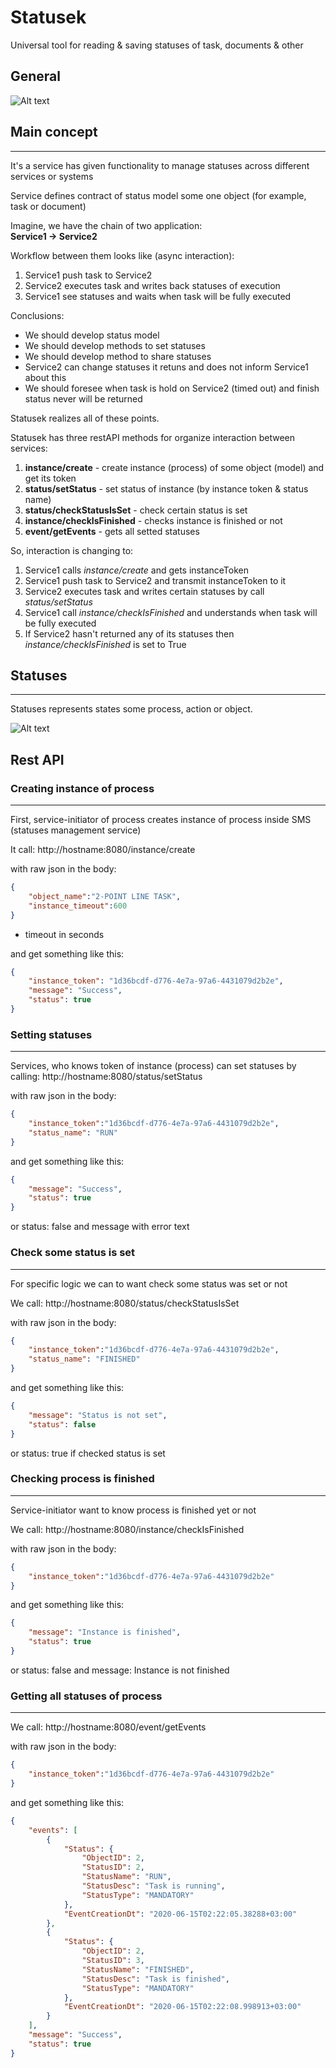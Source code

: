 # Statusek
Universal tool for reading &amp; saving statuses of task, documents &amp; other

## General

![Alt text](images/SMSGeneral.png?raw=true "General points")

## Main concept
***
It's a service has given functionality to manage statuses across different services or systems

Service defines contract of status model some one object (for example, task or document) 

Imagine, we have the chain of two application:<br>
**Service1 -> Service2**

Workflow between them looks like (async interaction):
1. Service1 push task to Service2
2. Service2 executes task and writes back statuses of execution 
3. Service1 see statuses and waits when task will be fully executed

Conclusions: 
- We should develop status model 
- We should develop methods to set statuses
- We should develop method to share statuses
- Service2 can change statuses it retuns and does not inform Service1 about this
- We should foresee when task is hold on Service2 (timed out) and finish status never will be returned

Statusek realizes all of these points.

Statusek has three restAPI methods for organize interaction between services:
1. **instance/create** - create instance (process) of some object (model) and get its token
2. **status/setStatus** - set status of instance (by instance token & status name)
3. **status/checkStatusIsSet** - check certain status is set
4. **instance/checkIsFinished** - checks instance is finished or not
5. **event/getEvents** - gets all setted statuses

So, interaction is changing to:
1. Service1 calls *instance/create* and gets instanceToken
2. Service1 push task to Service2 and transmit instanceToken to it
3. Service2 executes task and writes certain statuses by call *status/setStatus*
4. Service1 call *instance/checkIsFinished* and understands when task will be fully executed
5. If Service2 hasn't returned any of its statuses then *instance/checkIsFinished* is set to True

## Statuses
***
Statuses represents states some process, action or object.

![Alt text](images/SMSModelsExample.png?raw=true "Examples of statuses models")


## Rest API

### Creating instance of process
---

First, service-initiator of process creates instance of process inside SMS (statuses management service)

It call:
http://hostname:8080/instance/create

with raw json in the body:
```json
{
	"object_name":"2-POINT LINE TASK",
	"instance_timeout":600
}
```
* timeout in seconds

and get something like this:
```json
{
    "instance_token": "1d36bcdf-d776-4e7a-97a6-4431079d2b2e",
    "message": "Success",
    "status": true
}
```

### Setting statuses
---

Services, who knows token of instance (process) can set statuses by calling:
http://hostname:8080/status/setStatus

with raw json in the body:
```json
{
	"instance_token":"1d36bcdf-d776-4e7a-97a6-4431079d2b2e",
	"status_name": "RUN"
}
```

and get something like this:
```json
{
    "message": "Success",
    "status": true
}
```

or status: false and message with error text

### Check some status is set
---
For specific logic we can to want check some status was set or not

We call:
http://hostname:8080/status/checkStatusIsSet

with raw json in the body:
```json
{
	"instance_token":"1d36bcdf-d776-4e7a-97a6-4431079d2b2e",
	"status_name": "FINISHED"
}
```

and get something like this:
```json
{
    "message": "Status is not set",
    "status": false
}
```
or status: true if checked status is set

### Checking process is finished
---
Service-initiator want to know process is finished yet or not

We call:
http://hostname:8080/instance/checkIsFinished

with raw json in the body:
```json
{
	"instance_token":"1d36bcdf-d776-4e7a-97a6-4431079d2b2e"
}
```

and get something like this:
```json
{
    "message": "Instance is finished",
    "status": true
}
```
or status: false and message: Instance is not finished 

### Getting all statuses of process
---

We call:
http://hostname:8080/event/getEvents

with raw json in the body:
```json
{
	"instance_token":"1d36bcdf-d776-4e7a-97a6-4431079d2b2e"
}
```

and get something like this:
```json
{
    "events": [
        {
            "Status": {
                "ObjectID": 2,
                "StatusID": 2,
                "StatusName": "RUN",
                "StatusDesc": "Task is running",
                "StatusType": "MANDATORY"
            },
            "EventCreationDt": "2020-06-15T02:22:05.38288+03:00"
        },
        {
            "Status": {
                "ObjectID": 2,
                "StatusID": 3,
                "StatusName": "FINISHED",
                "StatusDesc": "Task is finished",
                "StatusType": "MANDATORY"
            },
            "EventCreationDt": "2020-06-15T02:22:08.998913+03:00"
        }
    ],
    "message": "Success",
    "status": true
}
```
